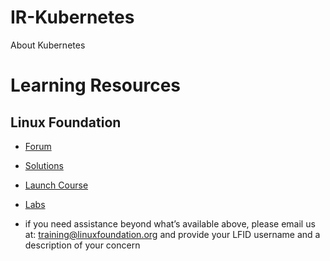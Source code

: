# IR-Kubernetes
About Kubernetes

# Learning Resources

## Linux Foundation

- [Forum](https://www.linux.com/forums/lfs258-class-forum)

- [Solutions](https://training.linuxfoundation.org/cm/LFS258/)

- [Launch Course](https://training.linuxfoundation.org/portal)

- [Labs](https://lms.quickstart.com/custom/858487/LFS258-Labs_V_2018-02-15.pdf)

- if you need assistance beyond what’s available above, please email us at: training@linuxfoundation.org and provide your LFID username and a description of your concern